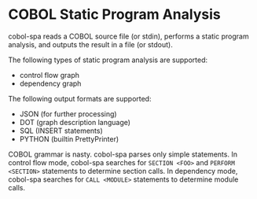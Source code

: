 # COBOL Static Program Analysis

cobol-spa reads a COBOL source file (or stdin), performs a static program analysis, and outputs the result in a file (or stdout).

The following types of static program analysis are supported:

* control flow graph
* dependency graph

The following output formats are supported:

* JSON (for further processing)
* DOT (graph description language)
* SQL (INSERT statements)
* PYTHON (builtin PrettyPrinter)

COBOL grammar is nasty. cobol-spa parses only simple statements. In control flow mode, cobol-spa searches for `SECTION <FOO>` and `PERFORM <SECTION>` statements to determine section calls. In dependency mode, cobol-spa searches for `CALL <MODULE>` statements to determine module calls.
